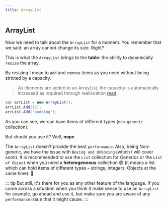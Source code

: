 ```yaml
---
title: ArrayList
---
```


## ArrayList

Now we need to talk about the `ArrayList` for a moment. You remember that we said: an array cannot change its size. Right?

This is what the `ArrayList` brings to the **table**: the ability to dynamically `resize` the array.

<!-- ![Table](https://media.giphy.com/media/3o7qDXpK3z7h4sUWfS/giphy.gif) -->

By resizing I mean to `add` and `remove` items as you need without being stricted by a capacity.

> As elements are added to an ArrayList, the capacity is automatically increased as required through reallocation [read](https://msdn.microsoft.com/en-us/library/system.collections.arraylist(v=vs.110).aspx#Anchor_6)

``` csharp
var arrList = new ArrayList();
arrList.Add(12);
arrList.Add("pudding");
```
As you can see, we can have items of different types (`non-generic` collection).

But should you use it? Well, **nope**.

<!-- ![Nope](https://media.giphy.com/media/l44QoAtMOGDhYjjVu/giphy.gif) -->

The `ArrayList` doesn't provide the best `performance`. Also, being Non-generic, we have the issue with `Boxing and Unboxing` (which I will cover soon). It is recommended to use the `List` collection for Generics or the `List of Object`  when you need a **heterogeneous** collection :fearful: (it means a list which can hold items of different types – strings, integers, Objects at the same time). :slightly_smiling_face:

::: tip
But still, it's there for you as any other feature of the language. If you come across a situation when you think it make sense to use an `ArrayList` for example, go ahead and use it, but make sure you are aware of any `performance` issue that it might cause.
:::

